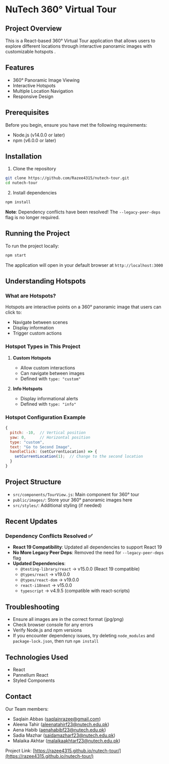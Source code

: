 # NuTech 360° Virtual Tour

## Project Overview

This is a React-based 360° Virtual Tour application that allows users to explore different locations through interactive panoramic images with customizable hotspots .

## Features

- 360° Panoramic Image Viewing
- Interactive Hotspots
- Multiple Location Navigation
- Responsive Design

## Prerequisites

Before you begin, ensure you have met the following requirements:

- Node.js (v14.0.0 or later)
- npm (v6.0.0 or later)

## Installation

1. Clone the repository
```bash
git clone https://github.com/Razee4315/nutech-tour.git
cd nutech-tour
```

2. Install dependencies
```bash
npm install
```

**Note**: Dependency conflicts have been resolved! The `--legacy-peer-deps` flag is no longer required.

## Running the Project

To run the project locally:

```bash
npm start
```

The application will open in your default browser at `http://localhost:3000`

## Understanding Hotspots

### What are Hotspots?

Hotspots are interactive points on a 360° panoramic image that users can click to:
- Navigate between scenes
- Display information
- Trigger custom actions

### Hotspot Types in This Project

1. **Custom Hotspots**
   - Allow custom interactions
   - Can navigate between images
   - Defined with `type: "custom"`

2. **Info Hotspots**
   - Display informational alerts
   - Defined with `type: "info"`

### Hotspot Configuration Example

```javascript
{
  pitch: -10,  // Vertical position
  yaw: 0,      // Horizontal position
  type: "custom",
  text: "Go to Second Image",
  handleClick: (setCurrentLocation) => {
    setCurrentLocation(1);  // Change to the second location
  }
}
```

## Project Structure

- `src/components/TourView.js`: Main component for 360° tour
- `public/images/`: Store your 360° panoramic images here
- `src/styles/`: Additional styling (if needed)


## Recent Updates

### Dependency Conflicts Resolved ✅
- **React 19 Compatibility**: Updated all dependencies to support React 19
- **No More Legacy Peer Deps**: Removed the need for `--legacy-peer-deps` flag
- **Updated Dependencies**:
  - `@testing-library/react` → v15.0.0 (React 19 compatible)
  - `@types/react` → v19.0.0
  - `@types/react-dom` → v19.0.0
  - `react-i18next` → v15.0.0
  - `typescript` → v4.9.5 (compatible with react-scripts)

## Troubleshooting

- Ensure all images are in the correct format (jpg/png)
- Check browser console for any errors
- Verify Node.js and npm versions
- If you encounter dependency issues, try deleting `node_modules` and `package-lock.json`, then run `npm install`

## Technologies Used

- React
- Pannellum React
- Styled Components

## Contact

Our Team members:
- Saqlain Abbas (saqlainrazee@gmail.com)
- Aleena Tahir (aleenatahirf23@nutech.edu.pk)
- Aena Habib (aenahabibf23@nutech.edu.pk)
- Sadia Mazhar (saidamazharf23@nutech.edu.pk)
- Malaika Akhtar (malaikaakhtarf23@nutech.edu.pk)
  

Project Link: [https://razee4315.github.io/nutech-tour/](https://razee4315.github.io/nutech-tour/)
